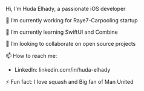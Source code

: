 Hi, I’m Huda Elhady, a passionate iOS developer 

 🌱 I’m currently working for Raye7-Carpooling startup
 
 🌱 I’m currently learning SwiftUI and Combine
 
 👯 I’m looking to collaborate on open source projects
 
 📫 How to reach me: 
   * LinkedIn: linkedin.com/in/huda-elhady

 ⚡ Fun fact: I love squash and Big fan of Man United 
